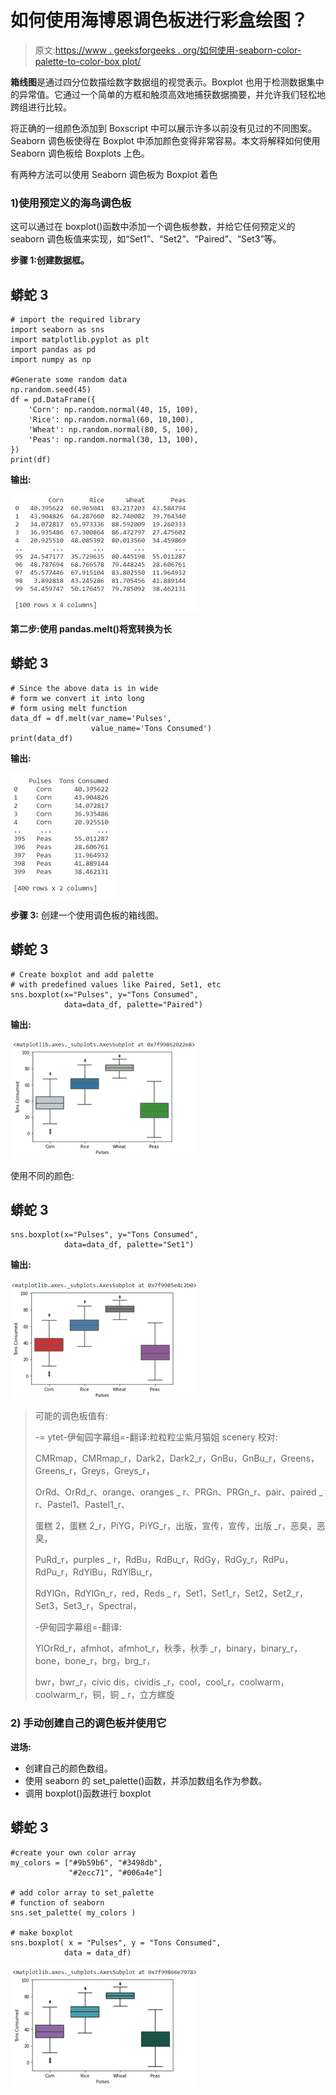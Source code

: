 # 如何使用海博恩调色板进行彩盒绘图？

> 原文:[https://www . geeksforgeeks . org/如何使用-seaborn-color-palette-to-color-box plot/](https://www.geeksforgeeks.org/how-to-use-seaborn-color-palette-to-color-boxplot/)

**箱线图**是通过四分位数描绘数字数据组的视觉表示。Boxplot 也用于检测数据集中的异常值。它通过一个简单的方框和触须高效地捕获数据摘要，并允许我们轻松地跨组进行比较。

将正确的一组颜色添加到 Boxscript 中可以展示许多以前没有见过的不同图案。Seaborn 调色板使得在 Boxplot 中添加颜色变得非常容易。本文将解释如何使用 Seaborn 调色板给 Boxplots 上色。

有两种方法可以使用 Seaborn 调色板为 Boxplot 着色

### 1)使用预定义的海鸟调色板

这可以通过在 boxplot()函数中添加一个调色板参数，并给它任何预定义的 seaborn 调色板值来实现，如“Set1”、“Set2”、“Paired”、“Set3”等。

**步骤 1:创建数据框。**

## 蟒蛇 3

```
# import the required library
import seaborn as sns 
import matplotlib.pyplot as plt
import pandas as pd
import numpy as np

#Generate some random data
np.random.seed(45)
df = pd.DataFrame({
    'Corn': np.random.normal(40, 15, 100),
    'Rice': np.random.normal(60, 10,100),
    'Wheat': np.random.normal(80, 5, 100),
    'Peas': np.random.normal(30, 13, 100),
})
print(df)
```

**输出:**

![](img/3d369713ac912f43618d7812d0f5458f.png)

**第二步:使用 pandas.melt()将宽转换为长**

## 蟒蛇 3

```
# Since the above data is in wide
# form we convert it into long
# form using melt function
data_df = df.melt(var_name='Pulses',
                  value_name='Tons Consumed')
print(data_df)
```

**输出:**

![](img/d88666952fe921552a5d0e0995e1fcbe.png)

**步骤 3:** 创建一个使用调色板的箱线图。

## 蟒蛇 3

```
# Create boxplot and add palette
# with predefined values like Paired, Set1, etc
sns.boxplot(x="Pulses", y="Tons Consumed",
            data=data_df, palette="Paired")
```

**输出:**

![](img/48c47618a04eb639abd2ec66e03efaf9.png)

使用不同的颜色:

## 蟒蛇 3

```
sns.boxplot(x="Pulses", y="Tons Consumed",
            data=data_df, palette="Set1")
```

**输出:**

![](img/c088f5b489df7035f0982003ebf186c5.png)

> 可能的调色板值有:
> 
> -= ytet-伊甸园字幕组=-翻译:粒粒粒尘紫月猫姐 scenery 校对:
> 
> CMRmap，CMRmap_r，Dark2，Dark2_r，GnBu，GnBu_r，Greens，Greens_r，Greys，Greys_r，
> 
> OrRd、OrRd_r、orange、oranges _ r、PRGn、PRGn_r、pair、paired _ r、Pastel1、Pastel1_r、
> 
> 蛋糕 2，蛋糕 2_r，PiYG，PiYG_r，出版，宣传，宣传，出版 _r，恶臭，恶臭，
> 
> PuRd_r，purples _ r，RdBu，RdBu_r，RdGy，RdGy_r，RdPu，RdPu_r，RdYlBu，RdYlBu_r，
> 
> RdYlGn，RdYlGn_r，red，Reds _ r，Set1，Set1_r，Set2，Set2_r，Set3，Set3_r，Spectral，
> 
> -伊甸园字幕组=-翻译:
> 
> YlOrRd_r，afmhot，afmhot_r，秋季，秋季 _r，binary，binary_r，bone，bone_r，brg，brg_r，
> 
> bwr，bwr_r，civic dis，cividis _r，cool，cool_r，coolwarm，coolwarm_r，铜，铜 _ r，立方螺旋

### 2) **手动创建自己的调色板并使用它**

**进场:**

*   创建自己的颜色数组。
*   使用 seaborn 的 set_palette()函数，并添加数组名作为参数。
*   调用 boxplot()函数进行 boxplot

## 蟒蛇 3

```
#create your own color array
my_colors = ["#9b59b6", "#3498db", 
             "#2ecc71", "#006a4e"]

# add color array to set_palette
# function of seaborn
sns.set_palette( my_colors )

# make boxplot
sns.boxplot( x = "Pulses", y = "Tons Consumed",
            data = data_df)
```

![](img/fdf7ec14c7ea55c639623e1d29fd5b83.png)